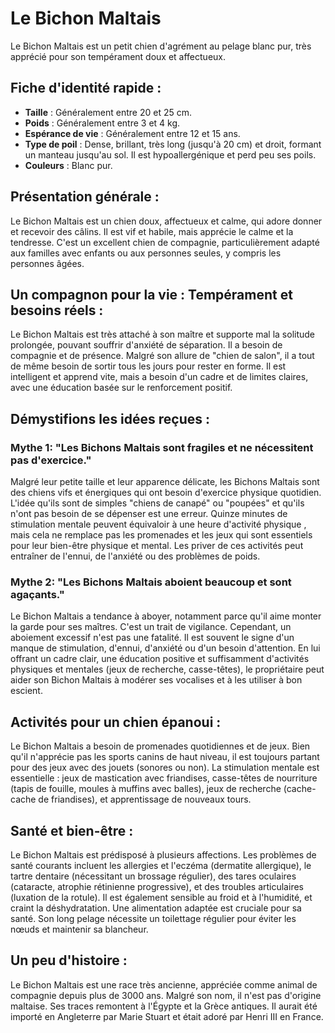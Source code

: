 # Le Bichon Maltais

Le Bichon Maltais est un petit chien d'agrément au pelage blanc pur, très apprécié pour son tempérament doux et affectueux.

## Fiche d'identité rapide :
- **Taille** : Généralement entre 20 et 25 cm.
- **Poids** : Généralement entre 3 et 4 kg.
- **Espérance de vie** : Généralement entre 12 et 15 ans.
- **Type de poil** : Dense, brillant, très long (jusqu'à 20 cm) et droit, formant un manteau jusqu'au sol. Il est hypoallergénique et perd peu ses poils.
- **Couleurs** : Blanc pur.

## Présentation générale :
Le Bichon Maltais est un chien doux, affectueux et calme, qui adore donner et recevoir des câlins. Il est vif et habile, mais apprécie le calme et la tendresse. C'est un excellent chien de compagnie, particulièrement adapté aux familles avec enfants ou aux personnes seules, y compris les personnes âgées.

## Un compagnon pour la vie : Tempérament et besoins réels :
Le Bichon Maltais est très attaché à son maître et supporte mal la solitude prolongée, pouvant souffrir d'anxiété de séparation. Il a besoin de compagnie et de présence. Malgré son allure de "chien de salon", il a tout de même besoin de sortir tous les jours pour rester en forme. Il est intelligent et apprend vite, mais a besoin d'un cadre et de limites claires, avec une éducation basée sur le renforcement positif.

## Démystifions les idées reçues :
### Mythe 1: "Les Bichons Maltais sont fragiles et ne nécessitent pas d'exercice."
Malgré leur petite taille et leur apparence délicate, les Bichons Maltais sont des chiens vifs et énergiques qui ont besoin d'exercice physique quotidien. L'idée qu'ils sont de simples "chiens de canapé" ou "poupées" et qu'ils n'ont pas besoin de se dépenser est une erreur. Quinze minutes de stimulation mentale peuvent équivaloir à une heure d'activité physique , mais cela ne remplace pas les promenades et les jeux qui sont essentiels pour leur bien-être physique et mental. Les priver de ces activités peut entraîner de l'ennui, de l'anxiété ou des problèmes de poids.

### Mythe 2: "Les Bichons Maltais aboient beaucoup et sont agaçants."
Le Bichon Maltais a tendance à aboyer, notamment parce qu'il aime monter la garde pour ses maîtres. C'est un trait de vigilance. Cependant, un aboiement excessif n'est pas une fatalité. Il est souvent le signe d'un manque de stimulation, d'ennui, d'anxiété ou d'un besoin d'attention. En lui offrant un cadre clair, une éducation positive et suffisamment d'activités physiques et mentales (jeux de recherche, casse-têtes), le propriétaire peut aider son Bichon Maltais à modérer ses vocalises et à les utiliser à bon escient.

## Activités pour un chien épanoui :
Le Bichon Maltais a besoin de promenades quotidiennes et de jeux. Bien qu'il n'apprécie pas les sports canins de haut niveau, il est toujours partant pour des jeux avec des jouets (sonores ou non). La stimulation mentale est essentielle : jeux de mastication avec friandises, casse-têtes de nourriture (tapis de fouille, moules à muffins avec balles), jeux de recherche (cache-cache de friandises), et apprentissage de nouveaux tours.

## Santé et bien-être :
Le Bichon Maltais est prédisposé à plusieurs affections. Les problèmes de santé courants incluent les allergies et l'eczéma (dermatite allergique), le tartre dentaire (nécessitant un brossage régulier), des tares oculaires (cataracte, atrophie rétinienne progressive), et des troubles articulaires (luxation de la rotule). Il est également sensible au froid et à l'humidité, et craint la déshydratation. Une alimentation adaptée est cruciale pour sa santé. Son long pelage nécessite un toilettage régulier pour éviter les nœuds et maintenir sa blancheur.

## Un peu d'histoire :
Le Bichon Maltais est une race très ancienne, appréciée comme animal de compagnie depuis plus de 3000 ans. Malgré son nom, il n'est pas d'origine maltaise. Ses traces remontent à l'Égypte et la Grèce antiques. Il aurait été importé en Angleterre par Marie Stuart et était adoré par Henri III en France. 